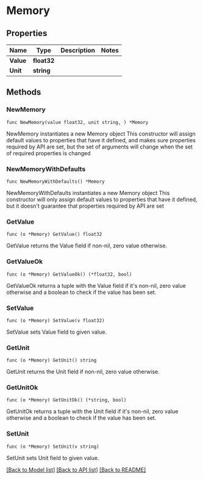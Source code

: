 # Memory

## Properties

Name | Type | Description | Notes
------------ | ------------- | ------------- | -------------
**Value** | **float32** |  | 
**Unit** | **string** |  | 

## Methods

### NewMemory

`func NewMemory(value float32, unit string, ) *Memory`

NewMemory instantiates a new Memory object
This constructor will assign default values to properties that have it defined,
and makes sure properties required by API are set, but the set of arguments
will change when the set of required properties is changed

### NewMemoryWithDefaults

`func NewMemoryWithDefaults() *Memory`

NewMemoryWithDefaults instantiates a new Memory object
This constructor will only assign default values to properties that have it defined,
but it doesn't guarantee that properties required by API are set

### GetValue

`func (o *Memory) GetValue() float32`

GetValue returns the Value field if non-nil, zero value otherwise.

### GetValueOk

`func (o *Memory) GetValueOk() (*float32, bool)`

GetValueOk returns a tuple with the Value field if it's non-nil, zero value otherwise
and a boolean to check if the value has been set.

### SetValue

`func (o *Memory) SetValue(v float32)`

SetValue sets Value field to given value.


### GetUnit

`func (o *Memory) GetUnit() string`

GetUnit returns the Unit field if non-nil, zero value otherwise.

### GetUnitOk

`func (o *Memory) GetUnitOk() (*string, bool)`

GetUnitOk returns a tuple with the Unit field if it's non-nil, zero value otherwise
and a boolean to check if the value has been set.

### SetUnit

`func (o *Memory) SetUnit(v string)`

SetUnit sets Unit field to given value.



[[Back to Model list]](../README.md#documentation-for-models) [[Back to API list]](../README.md#documentation-for-api-endpoints) [[Back to README]](../README.md)


